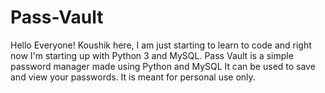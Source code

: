 # Pass-Vault

Hello Everyone!
Koushik here, I am just starting to learn to code and right now I'm starting up with Python 3 and MySQL.
Pass Vault is a simple password manager made using Python and MySQL
It can be used to save and view your passwords. It is meant for personal use only.
